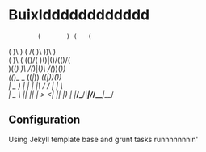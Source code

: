 # Buixldddddddddddd
            (       ) (   (      
   (        )\ ) ( /( )\ ))\ )   
 ( )\    ( (()/( )\()|()/(()/(   
 )((_)   )\ /(_)|(_)\ /(_))(_))  
((_)_ _ ((_|_)) __((_|_))(_))_   
 | _ ) | | |_ _|\ \/ / |  |   \  
 | _ \ |_| || |  >  <| |__| |) | 
 |___/\___/|___|/_/\_\____|___/ 

## Configuration
Using Jekyll template base and grunt tasks runnnnnnnin'
